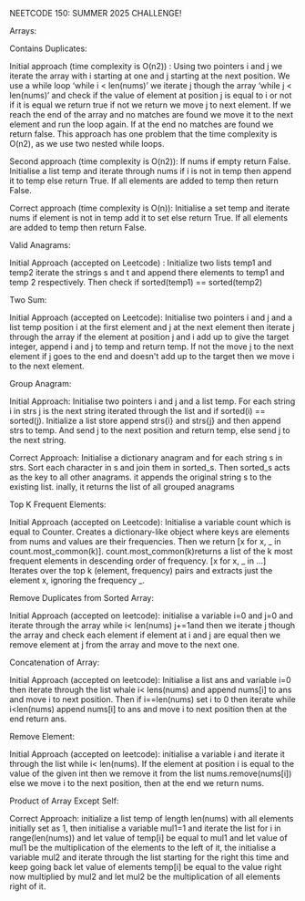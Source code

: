 NEETCODE 150: SUMMER 2025 CHALLENGE!


Arrays:

Contains Duplicates:

  Initial approach (time complexity is O(n2)) : Using  two pointers i and j we iterate the array with i starting at one and j starting at      the next position. We use a while loop ‘while i < len(nums)’  we iterate j though the array ‘while j < len(nums)’ and check if the value     of element at position j is equal to i or not if it is equal we return true if not we return we move j to next element. If we reach the      end of the array and no matches are found we move it to the next element and run the loop again. If at the end no matches are found we       return   false. This approach has one problem that the time complexity is O(n2), as we use two nested while loops.

  Second approach (time complexity is O(n2)): If nums if empty return False. Initialise a list temp and iterate through nums if i is not in    temp then append it to temp else return True. If all elements are added to temp then return False.

  Correct approach (time complexity is O(n)): Initialise a set temp and iterate nums if element is not in temp add it to set else return       True. If all elements are added to temp then return False.

Valid Anagrams:

  Initial Approach (accepted on Leetcode) : Initialize two lists temp1 and temp2 iterate the strings s and t and append there elements to      temp1 and temp 2 respectively. Then check if sorted(temp1) == sorted(temp2)

Two Sum: 

  Initial Approach (accepted on Leetcode): Initialise two pointers i and j and a list temp position i at the first element and j at the next element then iterate j through the array if the element at position j and i add up to give the target integer, append i and j to temp and return temp. If not the move j to the next element if j goes to the end and doesn't add up to the target then we move i to the next element.

Group Anagram:


  Initial Approach: Initialise two pointers i and j and a list temp. For each string i in strs j is the next string iterated through the list and if sorted(i) == sorted(j). Initialize a list store append strs{i} and strs{j} and then append strs to temp. And send j to the next position and return temp, else send j to the next string. 


  Correct Approach: Initialise a dictionary anagram and for each string s in strs. Sort each character in s and join them in sorted_s. Then sorted_s acts as the key to all other anagrams. it appends the original string s to the existing list. inally, it returns the list of all grouped anagrams


Top K Frequent Elements:


  Initial Approach (accepted on Leetcode): Initialise a variable count which is equal to Counter. Creates a dictionary-like object where keys are elements from nums and values are their frequencies. Then we return [x for x, _ in count.most_common(k)]. count.most_common(k)returns a list of the k most frequent elements in descending order of frequency. [x for x, _ in ...] Iterates over the top k (element, frequency) pairs and extracts just the element x, ignoring the frequency _.

Remove Duplicates from Sorted Array:


  Initial Approach (accepted on leetcode): initialise a variable i=0 and j=0 and iterate through the array while i< len(nums) j+=1and then we iterate j though the array and check each element if element at i and j are equal then we remove element at j from the array and move to the next one.

Concatenation of Array:


  Initial Approach (accepted on leetcode): Initialise a list ans and variable i=0 then iterate through the list whale i< lens(nums) and append nums[i] to ans and move i to next position. Then if i==len(nums) set i to 0 then iterate while i<len(nums) append nums[i] to ans and move i to next position then at the end return ans.

Remove Element:


  Initial Approach (accepted on leetcode): initialise a variable i and iterate it through the list while i< len(nums). If the element at position i is equal to the value of the given int then we remove it from the list nums.remove(nums[i]) else we move i to the next position, then at the end we return nums.


Product of Array Except Self:


  Correct Approach: initialize a list temp of length len(nums) with all elements initially set as 1, then initialise a variable mul1=1 and iterate the list for i in range(len(nums)) and let value of temp[i] be equal to mul1 and let value of mul1 be the multiplication of the elements to the left of it, the initialise a variable mul2 and iterate through the list starting for the right this time and keep going back let value of elements temp[i] be equal to the value right now multiplied by mul2 and let mul2 be the multiplication of all elements right of it.








